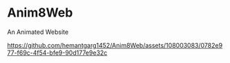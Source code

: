 # Anim8Web
An Animated Website

https://github.com/hemantgarg1452/Anim8Web/assets/108003083/0782e977-f69c-4f54-bfe9-90d177e9e32c

